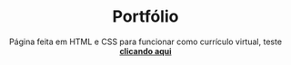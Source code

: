 <h1 align="center">Portfólio</h1>

<p align="center">Página feita em HTML e CSS para funcionar como currículo virtual, teste <a target="_blank" href="https://denisscarabelli.netlify.app/#"><strong>clicando aqui</strong></a></p>
